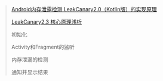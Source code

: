 > [Android内存泄露检测 LeakCanary2.0（Kotlin版）的实现原理](https://segmentfault.com/a/1190000039741902)
>
> [LeakCanary2.3 核心原理浅析](https://blog.csdn.net/dehang0/article/details/106197074)
>
> 初始化
>
> Activity和Fragment的监听
>
> 内存泄漏的检测
>
> 通知并显示结果

